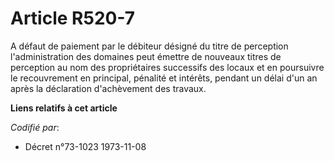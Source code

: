 # Article R520-7

A défaut de paiement par le débiteur désigné du titre de perception l'administration des domaines peut émettre de nouveaux
titres de perception au nom des propriétaires successifs des locaux et en poursuivre le recouvrement en principal, pénalité
et intérêts, pendant un délai d'un an après la déclaration d'achèvement des travaux.

**Liens relatifs à cet article**

_Codifié par_:

  - Décret n°73-1023 1973-11-08

